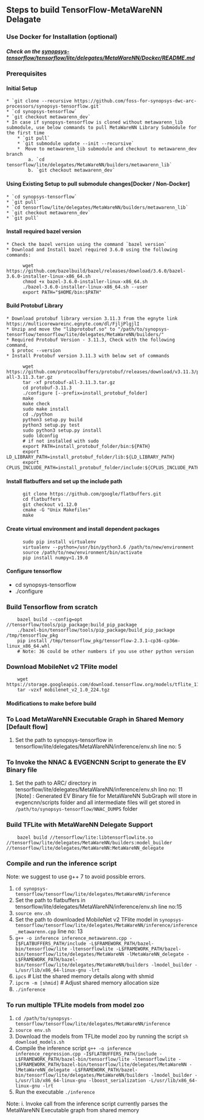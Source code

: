 ## Steps to build TensorFlow-MetaWareNN Delagate

### Use Docker for Installation (optional)
##### Check on the [synopsys-tensorflow/tensorflow/lite/delegates/MetaWareNN/Docker/README.md](https://github.com/foss-for-synopsys-dwc-arc-processors/synopsys-tensorflow/blob/metawarenn_dev/tensorflow/lite/delegates/MetaWareNN/Docker/README.md)

### Prerequisites
  #### Initial Setup
    * `git clone --recursive https://github.com/foss-for-synopsys-dwc-arc-processors/synopsys-tensorflow.git`
    * `cd synopsys-tensorflow`
    * `git checkout metawarenn_dev`
    * In case if synopsys-tensorflow is cloned without metawarenn_lib submodule, use below commands to pull MetaWareNN Library Submodule for the first time
        * `git pull`
        * `git submodule update --init --recursive`
        *  Move to metawarenn_lib submodule and checkout to metawarenn_dev branch
            a. `cd tensorflow/lite/delegates/MetaWareNN/builders/metawarenn_lib`
            b. `git checkout metawarenn_dev`
  #### Using Existing Setup to pull submodule changes[Docker / Non-Docker]
    * `cd synopsys-tensorflow`
    * `git pull`
    * `cd tensorflow/lite/delegates/MetaWareNN/builders/metawarenn_lib`
    * `git checkout metawarenn_dev`
    * `git pull`

  #### Install required bazel version
    * Check the bazel version using the command `bazel version`
    * Download and Install bazel required 3.6.0 using the following commands:
  ```
        wget https://github.com/bazelbuild/bazel/releases/download/3.6.0/bazel-3.6.0-installer-linux-x86_64.sh
        chmod +x bazel-3.6.0-installer-linux-x86_64.sh
        ./bazel-3.6.0-installer-linux-x86_64.sh --user
        export PATH="$HOME/bin:$PATH"
  ```

  #### Build Protobuf Library
    * Download protobuf library version 3.11.3 from the egnyte link https://multicorewareinc.egnyte.com/dl/FjljPlgjlI
    * Unzip and move the "libprotobuf.so" to "/path/to/synopsys-tensorflow/tensorflow/lite/delegates/MetaWareNN/builders/"
    * Required Protobuf Version - 3.11.3, Check with the following command,
      $ protoc --version
    * Install Protobuf version 3.11.3 with below set of commands
  ```
        wget https://github.com/protocolbuffers/protobuf/releases/download/v3.11.3/protobuf-all-3.11.3.tar.gz
        tar -xf protobuf-all-3.11.3.tar.gz
        cd protobuf-3.11.3
        ./configure [--prefix=install_protobuf_folder]
        make
        make check
        sudo make install
        cd ./python
        python3 setup.py build
        python3 setup.py test
        sudo python3 setup.py install
        sudo ldconfig
        # if not installed with sudo
        export PATH=install_protobuf_folder/bin:${PATH}
        export LD_LIBRARY_PATH=install_protobuf_folder/lib:${LD_LIBRARY_PATH}
        export CPLUS_INCLUDE_PATH=install_protobuf_folder/include:${CPLUS_INCLUDE_PATH}
  ```
  #### Install flatbuffers and set up the include path
  ```
        git clone https://github.com/google/flatbuffers.git
        cd flatbuffers
        git checkout v1.12.0
        cmake -G "Unix Makefiles"
        make
  ```

  #### Create virtual environment and install dependent packages
  ```
        sudo pip install virtualenv
        virtualenv --python=/usr/bin/python3.6 /path/to/new/environment
        source /path/to/new/environment/bin/activate
        pip install numpy<1.19.0
  ```
#### Configure tensorflow
* cd synopsys-tensorflow
* ./configure

### Build Tensorflow from scratch
```
    bazel build --config=opt //tensorflow/tools/pip_package:build_pip_package
    ./bazel-bin/tensorflow/tools/pip_package/build_pip_package /tmp/tensorflow_pkg
    pip install /tmp/tensorflow_pkg/tensorflow-2.3.1-cp36-cp36m-linux_x86_64.whl
    # Note: 36 could be other numbers if you use other python version
```
### Download MobileNet v2 TFlite model
```
    wget https://storage.googleapis.com/download.tensorflow.org/models/tflite_11_05_08/mobilenet_v2_1.0_224.tgz
    tar -vzxf mobilenet_v2_1.0_224.tgz
```
#### Modifications to make before build
   ### To Load MetaWareNN Executable Graph in Shared Memory [Default flow]
   1. Set the path to synopsys-tensorflow in tensorflow/lite/delegates/MetaWareNN/inference/env.sh line no: 5

   ### To Invoke the NNAC & EVGENCNN Script to generate the EV Binary file
   1. Set the path to ARC/ directory in tensorflow/lite/delegates/MetaWareNN/inference/env.sh lino no: 11
   [Note] : Generated EV Binary file for MetaWareNN SubGraph will store in evgencnn/scripts folder and all intermediate files will get stored in `/path/to/synopsys-tensorflow/NNAC_DUMPS` folder

### Build TFLite with MetaWareNN Delegate Support
```
    bazel build //tensorflow/lite:libtensorflowlite.so //tensorflow/lite/delegates/MetaWareNN/builders:model_builder //tensorflow/lite/delegates/MetaWareNN:MetaWareNN_delegate
```

### Compile and run the inference script
   Note: we suggest to use g++ 7 to avoid possible errors.
   1. `cd synopsys-tensorflow/tensorflow/lite/delegates/MetaWareNN/inference`
   2. Set the path to flatbuffers in tensorflow/lite/delegates/MetaWareNN/inference/env.sh line no:15
   3. `source env.sh`
   4. Set the path to downloaded MobileNet v2 TFlite model in `synopsys-tensorflow/tensorflow/lite/delegates/MetaWareNN/inference/inference_metawarenn.cpp` line no: 13
   5. `g++ -o inference inference_metawarenn.cpp -I$FLATBUFFERS_PATH/include -L$FRAMEWORK_PATH/bazel-bin/tensorflow/lite -ltensorflowlite -L$FRAMEWORK_PATH/bazel-bin/tensorflow/lite/delegates/MetaWareNN -lMetaWareNN_delegate -L$FRAMEWORK_PATH/bazel-bin/tensorflow/lite/delegates/MetaWareNN/builders -lmodel_builder -L/usr/lib/x86_64-linux-gnu -lrt`
   6. `ipcs` # List the shared memory details along with shmid
   7. `ipcrm -m [shmid]` # Adjust shared memory allocation size
   8. `./inference`

### To run multiple TFLite models from model zoo
   1. `cd /path/to/synopsys-tensorflow/tensorflow/lite/delegates/MetaWareNN/inference`
   2. `source env.sh`
   3. Download the models from TFLite model zoo by running the script
      `sh download_models.sh`
   4. Compile the inference script
      `g++ -o inference inference_regression.cpp -I$FLATBUFFERS_PATH/include -L$FRAMEWORK_PATH/bazel-bin/tensorflow/lite -ltensorflowlite -L$FRAMEWORK_PATH/bazel-bin/tensorflow/lite/delegates/MetaWareNN -lMetaWareNN_delegate -L$FRAMEWORK_PATH/bazel-bin/tensorflow/lite/delegates/MetaWareNN/builders -lmodel_builder -L/usr/lib/x86_64-linux-gnu -lboost_serialization -L/usr/lib/x86_64-linux-gnu -lrt`
   5. Run the executable
      `./inference`

   Note:
      i. Invoke call from the inference script currently parses the MetaWareNN Executable graph from shared memory
